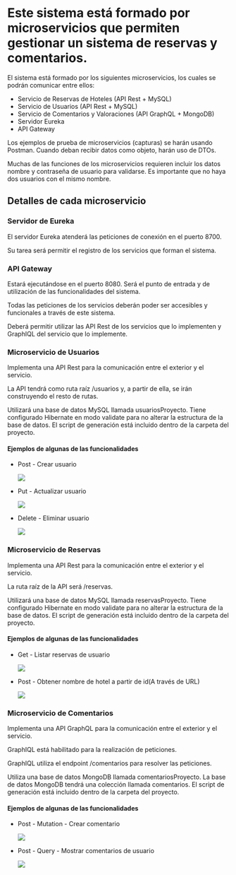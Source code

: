 <h1>Este sistema está formado por microservicios que permiten gestionar un sistema de reservas y comentarios.</h1>
<p>El sistema está formado por los siguientes microservicios, los cuales se podrán comunicar entre ellos:</p>
<ul>
  <li>Servicio de Reservas de Hoteles (API Rest + MySQL)</li>
  <li>Servicio de Usuarios (API Rest + MySQL)</li>
  <li>Servicio de Comentarios y Valoraciones (API GraphQL + MongoDB)</li>
  <li>Servidor Eureka</li>
  <li>API Gateway</li>
</ul>
<p>Los ejemplos de prueba de microservicios (capturas) se harán usando Postman. Cuando deban recibir datos como objeto, harán uso de DTOs.</p>
<p>Muchas de las funciones de los microservicios requieren incluir los datos nombre y contraseña de usuario para validarse. Es importante que no haya dos usuarios con el mismo nombre.</p>

<h2>Detalles de cada microservicio</h2>
<h3>Servidor de Eureka</h3>
<p>El servidor Eureka atenderá las peticiones de conexión en el puerto 8700.</p>
<p>Su tarea será permitir el registro de los servicios que forman el sistema.</p>

<h3>API Gateway</h3>
<p>Estará ejecutándose en el puerto 8080. Será el punto de entrada y de utilización de las funcionalidades del sistema.</p>
<p>Todas las peticiones de los servicios deberán poder ser accesibles y funcionales a través de este sistema.</p>
<p>Deberá permitir utilizar las API Rest de los servicios que lo implementen y GraphIQL del servicio que lo implemente.</p>

<h3>Microservicio de Usuarios</h3>
<p>Implementa una API Rest para la comunicación entre el exterior y el servicio.</p>
<p>La API tendrá como ruta raíz /usuarios y, a partir de ella, se irán construyendo el resto de rutas.</p>
<p>Utilizará una base de datos MySQL llamada usuariosProyecto. Tiene configurado Hibernate en modo validate para no alterar la estructura de la base de datos. El script de generación está incluido dentro de la carpeta del proyecto.</p>
<h4>Ejemplos de algunas de las funcionalidades</h4>
<ul>
  <li>
    <p>Post - Crear usuario</p>
    <img src="https://github.com/JavierJAG/MicroserviciosHoteles_Rest_GraphQL/assets/74993072/9aaf0bee-adcb-4509-b8f0-d0aba173f0fc">
  </li>
  <li>
    <p>Put - Actualizar usuario</p>
    <img src="https://github.com/JavierJAG/MicroserviciosHoteles_Rest_GraphQL/assets/74993072/70eac531-33aa-4c24-98ff-adf944a2bed0">
  </li>
  <li>
    <p>Delete - Eliminar usuario</p>
    <img src="https://github.com/JavierJAG/MicroserviciosHoteles_Rest_GraphQL/assets/74993072/e019c2ad-958b-42b2-9547-925f02e03a83">
  </li>
</ul>

<h3>Microservicio de Reservas</h3>
<p>Implementa una API Rest para la comunicación entre el exterior y el servicio.</p>
<p>La ruta raíz de la API será /reservas.</p>
<p>Utilizará una base de datos MySQL llamada reservasProyecto. Tiene configurado Hibernate en modo validate para no alterar la estructura de la base de datos. El script de generación está incluido dentro de la carpeta del proyecto.</p>
<h4>Ejemplos de algunas de las funcionalidades</h4>
<ul>
  <li>
    <p>Get - Listar reservas de usuario</p>
    <img src="https://github.com/JavierJAG/MicroserviciosHoteles_Rest_GraphQL/assets/74993072/5437176d-b475-4d98-93f2-b3ccfdb0d0d2">
  </li>
  <li>
    <p>Post - Obtener nombre de hotel a partir de id(A través de URL)</p>
    <img src="https://github.com/JavierJAG/MicroserviciosHoteles_Rest_GraphQL/assets/74993072/3062d7c6-5d5e-474f-99a8-38aade611549">
  </li>
</ul>


<h3>Microservicio de Comentarios</h3>
<p>Implementa una API GraphQL para la comunicación entre el exterior y el servicio.</p>
<p>GraphIQL está habilitado para la realización de peticiones.</p>
<p>GraphIQL utiliza el endpoint /comentarios para resolver las peticiones.</p>
<p>Utiliza una base de datos MongoDB llamada comentariosProyecto. La base de datos MongoDB tendrá una colección llamada comentarios. El script de generación está incluido dentro de la carpeta del proyecto.</p>
<h4>Ejemplos de algunas de las funcionalidades</h4>
<ul>
  <li>
    <p>Post - Mutation - Crear comentario</p>
    <img src="https://github.com/JavierJAG/MicroserviciosHoteles_Rest_GraphQL/assets/74993072/37436eba-756b-4701-aaad-2bd7d8e3d2c4">
  </li>
  <li>
    <p>Post - Query - Mostrar comentarios de usuario</p>
    <img src="https://github.com/JavierJAG/MicroserviciosHoteles_Rest_GraphQL/assets/74993072/d34878c1-4989-4904-9e45-1a81cb5afc477">
  </li>
</ul>



